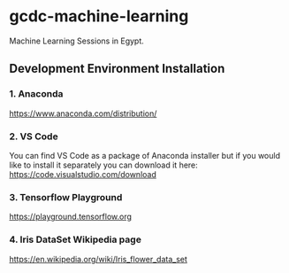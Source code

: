 # gcdc-machine-learning
Machine Learning Sessions in Egypt.


## Development Environment Installation
### 1. Anaconda

https://www.anaconda.com/distribution/


### 2. VS Code
You can find VS Code as a package of Anaconda installer but if you would like to install it separately you can download it here:
https://code.visualstudio.com/download

### 3. Tensorflow Playground
https://playground.tensorflow.org

### 4. Iris DataSet Wikipedia page
https://en.wikipedia.org/wiki/Iris_flower_data_set




